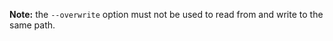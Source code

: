 <div class="cmdhead"></div>

<div class="description"></div>

<div class="synopsis"></div>

<div class="options"></div>

**Note:** the `--overwrite` option must not be used to read from and write to the same path.  